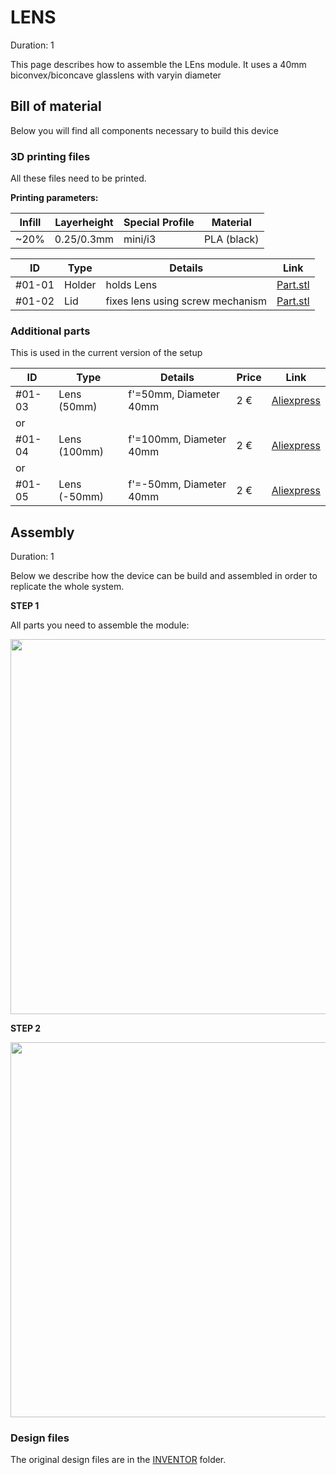 #  LENS
Duration: 1

This page describes how to assemble the LEns module. It uses a 40mm biconvex/biconcave glasslens with varyin diameter

<!-- ------------------------ -->
## Bill of material

Below you will find all components necessary to build this device

### 3D printing files

All these files need to be printed.

**Printing parameters:**

|  Infill | Layerheight  | Special Profile | Material  |
|---|---|---|---|
| ~20% |  0.25/0.3mm | mini/i3 | PLA (black) |


|  ID |  Type | Details | Link  |
|---|---|---|---|
| #01-01 | Holder |  holds Lens | [Part.stl](./STL/)  |
| #01-02 | Lid | fixes lens using screw mechanism | [Part.stl](./STL/)  |


### Additional parts
This is used in the current version of the setup

|  ID |  Type | Details  |  Price | Link  |
|---|---|---|---|---|
| #01-03 | Lens (50mm) | f'=50mm, Diameter 40mm | 2 € | [Aliexpress](NONE) |
| or |  |   |   |  |
| #01-04 | Lens (100mm) | f'=100mm, Diameter 40mm | 2 € | [Aliexpress](NONE) |
| or |  |   |   |  |
| #01-05 | Lens (-50mm) | f'=-50mm, Diameter 40mm | 2 € | [Aliexpress](NONE) |


<!-- ------------------------ -->
## Assembly
Duration: 1

Below we describe how the device can be build and assembled in order to replicate the whole system.

**STEP 1**

All parts you need to assemble the module:

<p align="center">
<img src="/img/IMG_03_LENS/UC2_lens_0.jpg" width="600"/>
</p>

**STEP 2**

<p align="center">
<img src="/img/IMG_03_LENS/UC2_lens_1.jpg" width="600"/>
</p>


### Design files

The original design files are in the [INVENTOR](../INVENTOR) folder.
